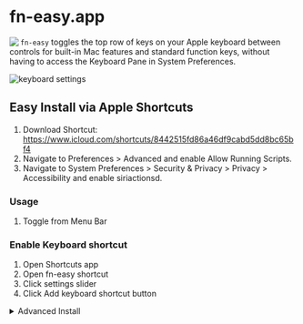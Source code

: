 # fn-easy.app

<img align="left" src="https://github.com/jakubroztocil/macos-fn-toggle/blob/master/Logo.png">

`fn-easy` toggles the top row of keys on your Apple keyboard between controls 
for built-in Mac features and standard function keys, without having to access
the Keyboard Pane in System Preferences.

![keyboard settings](https://github.com/jakubroztocil/macos-fn-toggle/blob/master/Screenshots/keyboard-settings.png)

## Easy Install via Apple Shortcuts

1. Download Shortcut: https://www.icloud.com/shortcuts/8442515fd86a46df9cabd5dd8bc65bf4
2. Navigate to Preferences > Advanced and enable Allow Running Scripts.
3. Navigate to System Preferences > Security & Privacy > Privacy > Accessibility and enable siriactionsd.

### Usage
1. Toggle from Menu Bar

### Enable Keyboard shortcut
1. Open Shortcuts app
2. Open fn-easy shortcut
3. Click settings slider
4. Click Add keyboard shortcut button


<details><summary>Advanced Install</summary>
  
### Advanced Install
Run `make install` which installs the following files:

* `/Applications/fn-easy.app` — the app containing the script that toggles 
  the setting.
* `~/Library/Services/fn-easy.workflow` — a service that allows 
  `fn-easy.app` to be invoked with a keyboard shortcut.

(You can run `make clean` to remove those files again.)

1. Open the `fn-easy` app once either from spotlight or from `Applications` 
   folder (it will do nothing but it's needed for the app to appear in  the 
   accessibility menu in step 3)
2. Go to `System Preferences` > `Security & Privacy` > `Accessibility` > 
   `Privacy` 
3. `Click the lock to make changes` and tick `fn-easy.app` under 
   `Allow the apps below to control your computer`.


![preferences](https://github.com/jakubroztocil/macos-fn-toggle/blob/master/Screenshots/privacy-settings.png)


### Usage (advanced install only)

Run the app. The fastest way to do it is from Spotlight:

1. Press `⌘ + space` (or similar) to open Spotlight.
2. Type `fn`, `fn-easy` should be the Top Hit.
3. Hit `Enter`.

### Enable Keyboard shortcut (advanced install only)

1. Go to `System Preferences` > `Keyboard` > `Shortcuts` > `Services` > `General` 
   (at the end of the list) and assign a new shortcut to `fn-easy` service


![keybard-shortcut](https://github.com/jakubroztocil/macos-fn-toggle/blob/master/Screenshots/keyboard-shortcut.png)
  </details>
